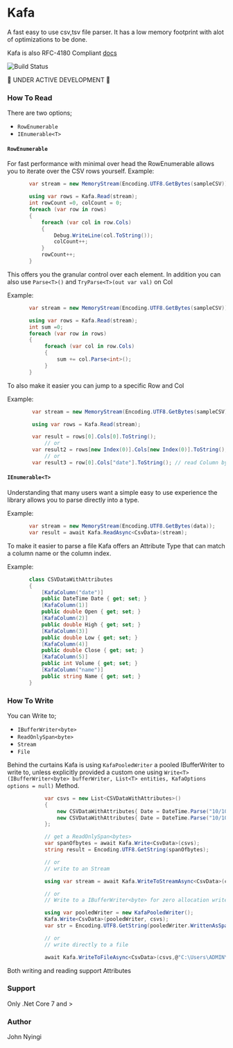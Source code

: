 # Kafa
A fast easy to use csv,tsv file parser. It has a low memory footprint with alot of optimizations to be done.

Kafa is also RFC-4180 Compliant [docs](https://www.rfc-editor.org/rfc/rfc4180)

![Build Status](https://github.com/j0nimost/Kafa/actions/workflows/dotnet.yml/badge.svg)

🚧 UNDER ACTIVE DEVELOPMENT 🚧
### How To Read
There are two options;
- `RowEnumerable`
- `IEnumerable<T>`

#### `RowEnumerable`
For fast performance with minimal over head the RowEnumerable allows you to iterate over the CSV rows yourself.
Example:
```c#
       var stream = new MemoryStream(Encoding.UTF8.GetBytes(sampleCSV));

       using var rows = Kafa.Read(stream);
       int rowCount =0, colCount = 0;
       foreach (var row in rows)
       {
           foreach (var col in row.Cols)
           {
               Debug.WriteLine(col.ToString());
               colCount++;
           }
           rowCount++;
       }
```

This offers you the granular control over each element. In addition you can also use `Parse<T>()` and `TryParse<T>(out var val)` on Col

Example:
```c#
       var stream = new MemoryStream(Encoding.UTF8.GetBytes(sampleCSV));

       using var rows = Kafa.Read(stream);
       int sum =0;
       foreach (var row in rows)
       {
            foreach (var col in row.Cols)
            {
                sum += col.Parse<int>();
            }
       }
```

To also make it easier you can jump to a specific Row and Col

Example:
```c#
        var stream = new MemoryStream(Encoding.UTF8.GetBytes(sampleCSV));

        using var rows = Kafa.Read(stream);

        var result = rows[0].Cols[0].ToString();
            // or
        var result2 = rows[new Index(0)].Cols[new Index(0)].ToString();
            // or
        var result3 = row[0].Cols["date"].ToString(); // read Column by Name
```
#### `IEnumerable<T>`
Understanding that many users want a simple easy to use experience the library allows
you to parse directly into a type.

Example:
```c#
       var stream = new MemoryStream(Encoding.UTF8.GetBytes(data));
       var result = await Kafa.ReadAsync<CsvData>(stream);
```
To make it easier to parse a file Kafa offers an Attribute Type that can match a column name or the column index.

Example: 
```c#
       class CSVDataWithAttributes
       {
           [KafaColumn("date")]
           public DateTime Date { get; set; }
           [KafaColumn(1)]
           public double Open { get; set; }
           [KafaColumn(2)]
           public double High { get; set; }
           [KafaColumn(3)]
           public double Low { get; set; }
           [KafaColumn(4)]
           public double Close { get; set; }
           [KafaColumn(5)]
           public int Volume { get; set; }
           [KafaColumn("name")]
           public string Name { get; set; }
       }
```
### How To Write
You can Write to;
- `IBufferWriter<byte>`
- `ReadOnlySpan<byte>`
- `Stream`
- `File`


Behind the curtains Kafa is using `KafaPooledWriter` a pooled IBufferWriter to write to, unless explicitly provided a custom one using 
`Write<T>(IBufferWriter<byte> bufferWriter, List<T> entities, KafaOptions options = null)` Method.

```c#
            var csvs = new List<CSVDataWithAttributes>()
            {
                new CSVDataWithAttributes{ Date = DateTime.Parse("10/10/2023 4:08:38 PM"), Open=12.45, Close=12.99, High=13.00, Low=12.1, Name="AMZN", Volume=1233435512},
                new CSVDataWithAttributes{ Date = DateTime.Parse("10/10/2023 4:08:38 PM"), Open=12.45, Close=12.99, High=13.00, Low=12.1, Name="AMZN", Volume=1233435512}
            };

            // get a ReadOnlySpan<bytes>
            var spanOfbytes = await Kafa.Write<CsvData>(csvs);
            string result = Encoding.UTF8.GetString(spanOfbytes);

            // or 
            // write to an Stream

            using var stream = await Kafa.WriteToStreamAsync<CsvData>(csvs);

            // or 
            // Write to a IBufferWriter<byte> for zero allocation writes

            using var pooledWriter = new KafaPooledWriter();
            Kafa.Write<CsvData>(pooledWriter, csvs);
            var str = Encoding.UTF8.GetString(pooledWriter.WrittenAsSpan);

            // or
            // write directly to a file

            await Kafa.WriteToFileAsync<CsvData>(csvs,@"C:\Users\ADMIN\Documents");

```
Both writing and reading support Attributes
### Support
Only .Net Core 7 and >
### Author
John Nyingi
